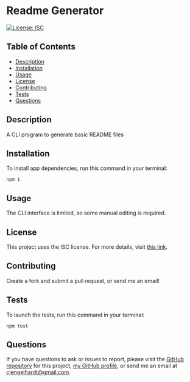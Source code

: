 # Readme Generator

[![License: ISC](https://img.shields.io/badge/License-ISC-blue.svg)](https://opensource.org/licenses/ISC)

## Table of Contents
* [Description](#Description)
* [Installation](#Installation)
* [Usage](#Usage)
* [License](#License)
* [Contributing](#Contributing)
* [Tests](#Tests)
* [Questions](#Questions)

## Description
A CLI program to generate basic README files

## Installation
To install app dependencies, run this command in your terminal:
```
npm i
```

## Usage
The CLI interface is limited, so some manual editing is required.

## License
This project uses the ISC license. For more details, visit [this link](https://opensource.org/licenses/ISC).

## Contributing
Create a fork and submit a pull request, or send me an email!

## Tests
To launch the tests, run this command in your terminal:
```
npm test
``` 

## Questions
If you have questions to ask or issues to report, please visit the [GitHub repository](https://github.com/ziieng/ReadmeGenerator) for this project, [my GitHub profile](https://github.com/ziieng), or send me an email at cjengelhardt@gmail.com.

